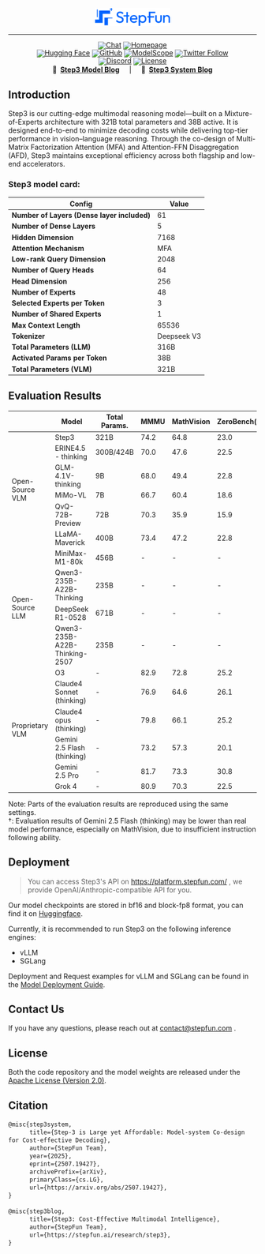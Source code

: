 <div align="center">
  <picture>
      <img src="figures/stepfun-logo.png" width="30%" alt="StepFun: Cost-Effective Multimodal Intelligence">
  </picture>
</div>

<hr>

<div align="center" style="line-height:1">
  <a href="https://stepfun.com/" target="_blank"><img alt="Chat" src="https://img.shields.io/badge/Chat-StepFun-ff6b6b?color=1783ff&logoColor=white"/></a>
  <a href="https://stepfun.com/" target="_blank"><img alt="Homepage" src="https://img.shields.io/badge/Homepage-StepFun-white?logo=StepFun&logoColor=white"/></a>
</div>

<div align="center" style="line-height: 1;">
  <a href="https://huggingface.co/collections/stepfun-ai/step3-688a3d652dbb45d868f9d42d" target="_blank"><img alt="Hugging Face" src="https://img.shields.io/badge/%F0%9F%A4%97%20Hugging%20Face-StepFun-ffc107?color=ffc107&logoColor=white"/></a>
  <a href="https://github.com/stepfun-ai/step3" target="_blank"><img alt="GitHub" src="https://img.shields.io/badge/GitHub-StepFun-white?logo=github&logoColor=white"/></a>
  <a href="https://www.modelscope.cn/models/stepfun-ai/step3" target="_blank"><img alt="ModelScope" src="https://img.shields.io/badge/ModelScope-StepFun-white?logo=modelscope&logoColor=white"/></a>
  <a href="https://x.com/StepFun_ai" target="_blank"><img alt="Twitter Follow" src="https://img.shields.io/badge/Twitter-StepFun-white?logo=x&logoColor=white"/></a>
</div>

<div align="center" style="line-height: 1;">
<a href="https://discord.com/invite/XHheP5Fn" target="_blank"><img alt="Discord" src="https://img.shields.io/badge/Discord-StepFun-white?logo=discord&logoColor=white"/></a>
  <a href="LICENSE"><img alt="License" src="https://img.shields.io/badge/License-Apache%202.0-blue?&color=blue"/></a>
</div>

<div align="center">
<b>📰&nbsp;&nbsp;<a href="https://stepfun.ai/research/step3">Step3 Model Blog</a></b> &nbsp;&nbsp;&nbsp; | &nbsp;&nbsp;&nbsp; <b>📄&nbsp;&nbsp;<a href="https://arxiv.org/abs/2507.19427">Step3 System Blog</a></b>
</div>

## Introduction

Step3 is our cutting-edge multimodal reasoning model—built on a Mixture-of-Experts architecture with 321B total parameters and 38B active. 
It is designed end-to-end to minimize decoding costs while delivering top-tier performance in vision–language reasoning. 
Through the co-design of Multi-Matrix Factorization Attention (MFA) and Attention-FFN Disaggregation (AFD), 
Step3 maintains exceptional efficiency across both flagship and low-end accelerators.

### Step3 model card:

|          Config        |  Value  |
|------------------------|---------|
| **Number of Layers (Dense layer included)**|61|
|**Number of Dense Layers**| 5|
| **Hidden Dimension**       | 7168    |
| **Attention Mechanism**    | MFA     |
| **Low-rank Query Dimension** | 2048  |
| **Number of Query Heads**          | 64      |
| **Head Dimension**        | 256     |
|**Number of Experts** |48|
|**Selected Experts per Token**|3|
|**Number of Shared Experts**| 1|
| **Max Context Length** | 65536 |
| **Tokenizer** | Deepseek V3 |
| **Total Parameters (LLM)** | 316B |
| **Activated Params per Token** | 38B |
| **Total Parameters (VLM)** | 321B |


## Evaluation Results
<table>
  <thead>
    <tr>
      <th></th>
      <th>Model</th>
      <th>Total Params.</th>
      <th>MMMU</th>
      <th>MathVision</th>
      <th>ZeroBench(sub)</th>
      <th>DYNAMATH</th>
      <th>SimpleVQA</th>
      <th>HallusionBench</th>
      <th>AIME25</th>
      <th>HMMT25</th>
      <th>CNMO24</th>
      <th>GPQA-Diamond</th>
      <th>LiveCodeBench<br>(24.8-25.5)</th>
    </tr>
  </thead>
  <tbody>
    <tr>
      <td rowspan="6">Open-Source VLM</td>
      <td>Step3</td>
      <td>321B</td>
      <td>74.2</td>
      <td>64.8</td>
      <td>23.0</td>
      <td>50.1</td>
      <td>62.2</td>
      <td>64.2</td>
      <td>82.9</td>
      <td>70.0</td>
      <td>83.7</td>
      <td>73.0</td>
      <td>67.1</td>
    </tr>
    <tr>
      <td>ERINE4.5 - thinking</td>
      <td>300B/424B</td>
      <td>70.0</td>
      <td>47.6</td>
      <td>22.5</td>
      <td>46.9</td>
      <td>59.8</td>
      <td>60.0</td>
      <td>35.1</td>
      <td>40.5*</td>
      <td>75.5</td>
      <td>76.8</td>
      <td>38.8</td>
    </tr>
    <tr>
      <td>GLM-4.1V-thinking</td>
      <td>9B</td>
      <td>68.0</td>
      <td>49.4</td>
      <td>22.8</td>
      <td>41.9</td>
      <td>48.1</td>
      <td>60.8</td>
      <td>13.3</td>
      <td>6.7</td>
      <td>25.0</td>
      <td>47.4</td>
      <td>24.2</td>
    </tr>
    <tr>
      <td>MiMo-VL</td>
      <td>7B</td>
      <td>66.7</td>
      <td>60.4</td>
      <td>18.6</td>
      <td>45.9</td>
      <td>48.5</td>
      <td>59.6</td>
      <td>60.0</td>
      <td>34.6</td>
      <td>69.9</td>
      <td>55.5</td>
      <td>50.1</td>
    </tr>
    <tr>
      <td>QvQ-72B-Preview</td>
      <td>72B</td>
      <td>70.3</td>
      <td>35.9</td>
      <td>15.9</td>
      <td>30.7</td>
      <td>40.3</td>
      <td>50.8</td>
      <td>22.7</td>
      <td>49.5</td>
      <td>47.3</td>
      <td>10.9</td>
      <td>24.1</td>
    </tr>
    <tr>
      <td>LLaMA-Maverick</td>
      <td>400B</td>
      <td>73.4</td>
      <td>47.2</td>
      <td>22.8</td>
      <td>47.1</td>
      <td>45.4</td>
      <td>57.1</td>
      <td>19.2</td>
      <td>8.91</td>
      <td>41.6</td>
      <td>69.8</td>
      <td>33.9</td>
    </tr>
    <tr>
      <td rowspan="4">Open-Source LLM</td>
      <td>MiniMax-M1-80k</td>
      <td>456B</td>
      <td>-</td>
      <td>-</td>
      <td>-</td>
      <td>-</td>
      <td>-</td>
      <td>-</td>
      <td>76.9</td>
      <td>-</td>
      <td>-</td>
      <td>70.0</td>
      <td>65.0</td>
    </tr>
    <tr>
      <td>Qwen3-235B-A22B-Thinking</td>
      <td>235B</td>
      <td>-</td>
      <td>-</td>
      <td>-</td>
      <td>-</td>
      <td>-</td>
      <td>-</td>
      <td>81.5</td>
      <td>62.5</td>
      <td>-</td>
      <td>71.1</td>
      <td>65.9</td>
    </tr>
    <tr>
      <td>DeepSeek R1-0528</td>
      <td>671B</td>
      <td>-</td>
      <td>-</td>
      <td>-</td>
      <td>-</td>
      <td>-</td>
      <td>-</td>
      <td>87.5</td>
      <td>79.4</td>
      <td>86.9</td>
      <td>81.0</td>
      <td>73.3</td>
    </tr>
    <tr>
      <td>Qwen3-235B-A22B-Thinking-2507</td>
      <td>235B</td>
      <td>-</td>
      <td>-</td>
      <td>-</td>
      <td>-</td>
      <td>-</td>
      <td>-</td>
      <td>92.3</td>
      <td>83.9</td>
      <td>-</td>
      <td>81.1</td>
      <td>-</td>
    </tr>
    <tr>
      <td rowspan="6">Proprietary VLM</td>
      <td>O3</td>
      <td>-</td>
      <td>82.9</td>
      <td>72.8</td>
      <td>25.2</td>
      <td>58.1</td>
      <td>59.8</td>
      <td>60.1</td>
      <td>88.9</td>
      <td>70.1</td>
      <td>86.7</td>
      <td>83.3</td>
      <td>75.8</td>
    </tr>
    <tr>
      <td>Claude4 Sonnet (thinking)</td>
      <td>-</td>
      <td>76.9</td>
      <td>64.6</td>
      <td>26.1</td>
      <td>48.1</td>
      <td>43.7</td>
      <td>57.0</td>
      <td>70.5</td>
      <td>-</td>
      <td>-</td>
      <td>75.4</td>
      <td>55.9</td>
    </tr>
    <tr>
      <td>Claude4 opus (thinking)</td>
      <td>-</td>
      <td>79.8</td>
      <td>66.1</td>
      <td>25.2</td>
      <td>49.3</td>
      <td>47.2</td>
      <td>59.9</td>
      <td>75.5</td>
      <td>-</td>
      <td>-</td>
      <td>79.6</td>
      <td>56.6</td>
    </tr>
    <tr>
      <td>Gemini 2.5 Flash (thinking)</td>
      <td>-</td>
      <td>73.2</td>
      <td>57.3</td>
      <td>20.1</td>
      <td>57.1</td>
      <td>61.1</td>
      <td>65.2</td>
      <td>72.0</td>
      <td>-</td>
      <td>-</td>
      <td>82.8</td>
      <td>61.9</td>
    </tr>
    <tr>
      <td>Gemini 2.5 Pro</td>
      <td>-</td>
      <td>81.7</td>
      <td>73.3</td>
      <td>30.8</td>
      <td>56.3</td>
      <td>66.8</td>
      <td>66.8</td>
      <td>88.0</td>
      <td>-</td>
      <td>-</td>
      <td>86.4</td>
      <td>71.8</td>
    </tr>
    <!-- 新增 Grok 4 -->
    <tr>
      <td>Grok 4</td>
      <td>-</td>
      <td>80.9</td>
      <td>70.3</td>
      <td>22.5</td>
      <td>40.7</td>
      <td>55.9</td>
      <td>64.8</td>
      <td>98.8</td>
      <td>93.9</td>
      <td>85.5</td>
      <td>87.5</td>
      <td>79.3</td>
    </tr>
  </tbody>
</table>

Note: Parts of the evaluation results are reproduced using the same settings.  
†: Evaluation results of Gemini 2.5 Flash (thinking) may be lower than real model performance, especially on MathVision, due to insufficient instruction following ability. 
## Deployment


> You can access Step3's API on https://platform.stepfun.com/ , we provide OpenAI/Anthropic-compatible API for you.
>

Our model checkpoints are stored in bf16 and block-fp8 format, you can find it on [Huggingface](https://huggingface.co/collections/stepfun-ai/step3-688a3d652dbb45d868f9d42d).

Currently, it is recommended to run Step3 on the following inference engines:

* vLLM
* SGLang

Deployment and Request examples for vLLM and SGLang can be found in the [Model Deployment Guide](docs/deploy_guidance.md).

## Contact Us
If you have any questions, please reach out at [contact@stepfun.com](mailto:contact@stepfun.com) .

## License
Both the code repository and the model weights are released under the [Apache License (Version 2.0)](./LICENSE).

## Citation
```
@misc{step3system,
      title={Step-3 is Large yet Affordable: Model-system Co-design for Cost-effective Decoding}, 
      author={StepFun Team},
      year={2025},
      eprint={2507.19427},
      archivePrefix={arXiv},
      primaryClass={cs.LG},
      url={https://arxiv.org/abs/2507.19427}, 
}

@misc{step3blog,
      title={Step3: Cost-Effective Multimodal Intelligence}, 
      author={StepFun Team},
      url={https://stepfun.ai/research/step3}, 
}
```

